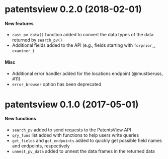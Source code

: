 # patentsview 0.2.0 (2018-02-01)

#### New features

* `cast_pv_data()` function added to convert the data types of the data returned by `search_pv()`
* Additional fields added to the API (e.g., fields starting with `forprior_`, `examiner_`)

#### Misc

* Additional error handler added for the locations endpoint (@mustberuss, #11)
* `error_browser` option has been deprecated

# patentsview 0.1.0 (2017-05-01)

#### New functions

* `search_pv` added to send requests to the PatentsView API
* `qry_funs` list added with functions to help users write queries
* `get_fields` and `get_endpoints` added to quickly get possible field names and endpoints, respectively
* `unnest_pv_data` added to unnest the data frames in the returned data
